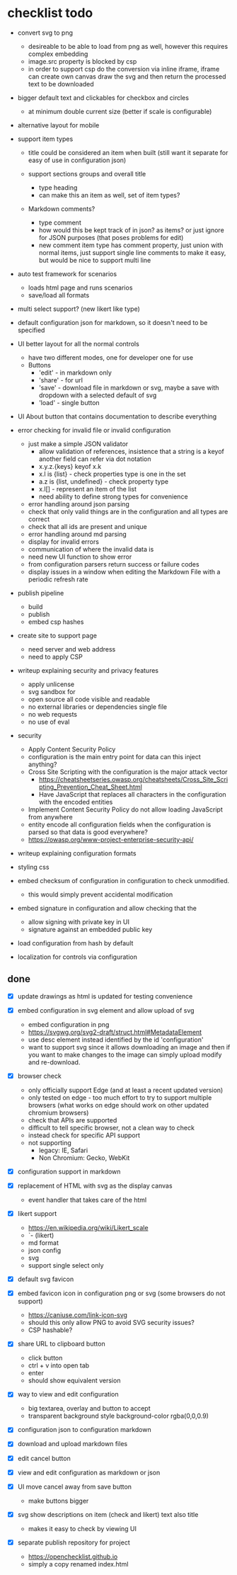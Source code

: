 # checklist todo

- convert svg to png
    - desireable to be able to load from png as well, however this requires complex embedding
    - image.src property is blocked by csp
    - in order to support csp do the conversion via inline iframe, iframe can create own canvas draw the svg and then return the processed text to be downloaded


- bigger default text and clickables for checkbox and circles
    - at minimum double current size (better if scale is configurable)

- alternative layout for mobile

- support item types
    - title could be considered an item when built (still want it separate for easy of use in configuration json)

    - support sections groups and overall title
        - type heading
        - can make this an item as well, set of item types?

    - Markdown comments?
        - type comment
        - how would this be kept track of in json? as items? or just ignore for JSON purposes (that poses problems for edit)
        - new comment item type has comment property, just union with normal items, just support single line comments to make it easy, but would be nice to support multi line

- auto test framework for scenarios
    - loads html page and runs scenarios
    - save/load all formats

- multi select support? (new likert like type)


- default configuration json for markdown, so it doesn't need to be specified

- UI better layout for all the normal controls
    - have two different modes, one for developer one for use
    - Buttons
        - 'edit' - in markdown only
        - 'share' - for url
        - 'save' - download file in markdown or svg, maybe a save with dropdown with a selected default of svg
        - 'load' - single button


- UI About button that contains documentation to describe everything

- error checking for invalid file or invalid configuration
    - just make a simple JSON validator
        - allow validation of references, insistence that a string is a keyof another field can refer via dot notation
        - x.y.z.{keys} keyof x.k
        - x.l is {list} - check properties type is one in the set
        - a.z is {list, undefined} - check property type
        - x.l[] - represent an item of the list
        - need ability to define strong types for convenience
    - error handling around json parsing
    - check that only valid things are in the configuration and all types are correct
    - check that all ids are present and unique
    - error handling around md parsing
    - display for invalid errors
    - communication of where the invalid data is
    - need new UI function to show error
    - from configuration parsers return success or failure codes
    - display issues in a window when editing the Markdown File with a periodic refresh rate



- publish pipeline
    - build
    - publish
    - embed csp hashes
- create site to support page
    - need server and web address
    - need to apply CSP

- writeup explaining security and privacy features
    - apply unlicense
    - svg sandbox for
    - open source all code visible and readable
    - no external libraries or dependencies single file
    - no web requests
    - no use of eval
- security
    - Apply Content Security Policy
    - configuration is the main entry point for data can this inject anything?
    - Cross Site Scripting with the configuration is the major attack vector
        - https://cheatsheetseries.owasp.org/cheatsheets/Cross_Site_Scripting_Prevention_Cheat_Sheet.html
        - Have JavaScript that replaces all characters in the configuration with the encoded entities
    - Implement Content Security Policy do not allow loading JavaScript from anywhere
    - entity encode all configuration fields when the configuration is parsed so that data is good everywhere?
    - https://owasp.org/www-project-enterprise-security-api/
- writeup explaining configuration formats
- styling css
- embed checksum of configuration in configuration to check unmodified.
    - this would simply prevent accidental modification
- embed signature in configuration and allow checking that the
    - allow signing with private key in UI
    - signature against an embedded public key
- load configuration from hash by default

- localization for controls via configuration

## done

- [x] update drawings as html is updated for testing convenience

- [x] embed configuration in svg element and allow upload of svg
    - embed configuration in png
    - https://svgwg.org/svg2-draft/struct.html#MetadataElement
    - use desc element instead identified by the id 'configuration'
    - want to support svg since it allows downloading an image and then if you want to make changes to the image can simply upload modify and re-download.

- [x] browser check
    - only officially support Edge (and at least a recent updated version)
    - only tested on edge - too much effort to try to support multiple browsers (what works on edge should work on other updated chromium browsers)
    - check that APIs are supported
    - difficult to tell specific browser, not a clean way to check
    - instead check for specific API support
    - not supporting
        - legacy: IE, Safari
        - Non Chromium: Gecko, WebKit

- [x] configuration support in markdown

- [x] replacement of HTML with svg as the display canvas
    - event handler that takes care of the html

- [x] likert support
    - https://en.wikipedia.org/wiki/Likert_scale
    - `- (likert)
    - md format
    - json config
    - svg
    - support single select only

- [x] default svg favicon

- [x] embed favicon icon in configuration png or svg (some browsers do not support)
    - https://caniuse.com/link-icon-svg
    - should this only allow PNG to avoid SVG security issues?
    - CSP hashable?

- [x] share URL to clipboard button
    - click button
    - ctrl + v into open tab
    - enter
    - should show equivalent version

- [x] way to view and edit configuration
    - big textarea, overlay and button to accept
    - transparent background style background-color rgba(0,0,0.9)

- [x] configuration json to configuration markdown

- [x] download and upload markdown files

- [x] edit cancel button

- [x] view and edit configuration as markdown or json

- [x] UI move cancel away from save button
    - make buttons bigger

- [x] svg show descriptions on item (check and likert) text also title
    - makes it easy to check by viewing UI

- [x] separate publish repository for project
    - https://openchecklist.github.io
    - simply a copy renamed index.html